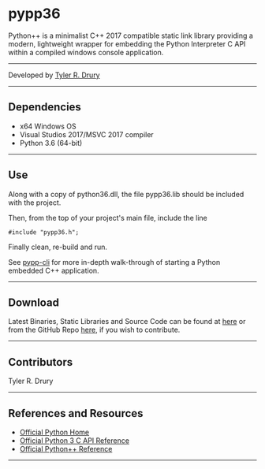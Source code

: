 # pypp36

Python++ is a minimalist C++ 2017 compatible static link library providing a modern, lightweight wrapper for embedding the Python Interpreter C API within a compiled windows console application.

---

Developed by [Tyler R. Drury](https://vigilance91.github.io/)

---

## Dependencies

* x64 Windows OS
* Visual Studios 2017/MSVC 2017 compiler
* Python 3.6 (64-bit)

---

## Use

Along with a copy of python36.dll, the file pypp36.lib should be included with the project.
    
Then, from the top of your project's main file, include the line

    #include "pypp36.h";
    
Finally clean, re-build and run.

See [pypp-cli](https://github.com/vigilance91/pypp-cli) for more in-depth walk-through of starting a Python embedded C++ application.

---

## Download

Latest Binaries, Static Libraries and Source Code can be found at
[here](https://vigilance91.github.io/) or from the GitHub Repo [here](https://github.com/vigilance91/pypp36),
if you wish to contribute.

---

## Contributors
   Tyler R. Drury
   

---

## References and Resources

* [Official Python Home](https://www.python.org/)
* [Official Python 3 C API Reference](https://docs.python.org/3/c-api/intro.html)
* [Official Python++ Reference](https://vigilance91.github.io/pypp36/index.html)

---